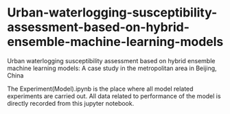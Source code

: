 # Urban-waterlogging-susceptibility-assessment-based-on-hybrid-ensemble-machine-learning-models
 Urban waterlogging susceptibility assessment based on hybrid ensemble machine learning models: A case study in the metropolitan area in Beijing, China 

The Experiment(Model).ipynb is the place where all model related experiments are carried out. All data related to performance of the model is directly recorded from this jupyter notebook.
